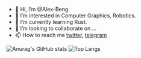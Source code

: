 - 👋 Hi, I’m @Alex-Beng 
- 👀 I’m interested in Computer Graphics, Robotics.
- 🌱 I’m currently learning Rust.
- 💞️ I’m looking to collaborate on ...
- 📫 How to reach me [twitter](https://twitter.com/AlexBeng8), [telegram](https://t.me/AAAlexBeng) 


![Anurag's GitHub stats](https://github-readme-stats-git-master-alex-beng.vercel.app/api?username=alex-beng)
![Top Langs](github-readme-stats-git-master-alex-beng.vercel.app/api/top-langs/?username=alex-beng&layout=compact)


<!---
Alex-Beng/Alex-Beng is a ✨ special ✨ repository because its `README.md` (this file) appears on your GitHub profile.
You can click the Preview link to take a look at your changes.
--->

